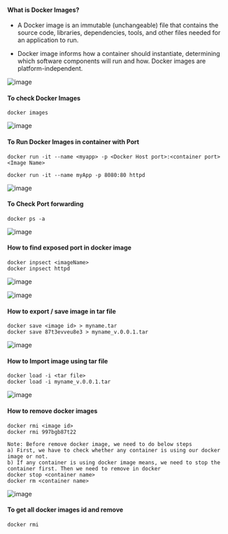 #### What is Docker Images?

* A Docker image is an immutable (unchangeable) file that contains the source code, libraries, dependencies, tools, and other files needed for an application to run.

* Docker image informs how a container should instantiate, determining which software components will run and how. Docker images are platform-independent.


![image](https://github.com/mahendran-indiabees/MyScripts/assets/96326288/cee9edc9-4bf4-4053-a7d1-3b95a51a9f72)

#### To check Docker Images
```
docker images
```
![image](https://github.com/mahendran-indiabees/MyScripts/assets/96326288/5daaa29d-4e58-4cb1-a214-e2ca67566b82)

#### To Run Docker Images in container with Port

```
docker run -it --name <myapp> -p <Docker Host port>:<container port> <Image Name>

docker run -it --name myApp -p 8080:80 httpd
```
![image](https://github.com/mahendran-indiabees/MyScripts/assets/96326288/72dee180-be31-4f6e-a761-1e18183d8ab8)
#### To Check Port forwarding

```
docker ps -a
```

![image](https://github.com/mahendran-indiabees/MyScripts/assets/96326288/00e39839-41ef-408f-b529-2d6532405053)

#### How to find exposed port in docker image

```
docker inpsect <imageName>
docker inpsect httpd
```
![image](https://github.com/mahendran-indiabees/MyScripts/assets/96326288/0117edb9-b5af-45ce-9ee5-5ec4118d1594)

![image](https://github.com/mahendran-indiabees/MyScripts/assets/96326288/4bfbef3d-6b86-4b2e-b351-675e2455a34d)

#### How to export / save image in tar file
```
docker save <image id> > myname.tar
docker save 87t3evveu8e3 > myname_v.0.0.1.tar
```
![image](https://github.com/mahendran-indiabees/MyScripts/assets/96326288/b40b15a5-37b7-4c73-9d9f-27dd98ca33e9)

#### How to Import image using tar file
```
docker load -i <tar file>
docker load -i myname_v.0.0.1.tar
```
![image](https://github.com/mahendran-indiabees/MyScripts/assets/96326288/e87e6c7e-fc1e-401f-adcb-ddbf9429387d)

#### How to remove docker images
```
docker rmi <image id>
docker rmi 997bgb87t22
```
```
Note: Before remove docker image, we need to do below steps
a) First, we have to check whether any container is using our docker image or not.
b) If any container is using docker image means, we need to stop the container first. Then we need to remove in docker
docker stop <container name>
docker rm <container name>
```
![image](https://github.com/mahendran-indiabees/MyScripts/assets/96326288/c7923153-6460-4e81-b9c3-4a22eea35690)

#### To get all docker images id and remove
```
docker rmi 
```

